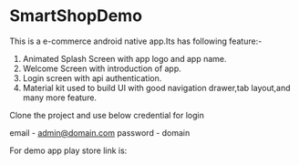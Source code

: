 # SmartShopDemo
This is a e-commerce android native app.Its has following feature:-
1. Animated Splash Screen with app logo and app name.
2. Welcome Screen with introduction of app.
3. Login screen with api authentication.
4. Material kit used to build UI with good navigation drawer,tab layout,and many more feature.

Clone the project and use below credential for login

email - admin@domain.com
password - domain

For demo app play store link is:
